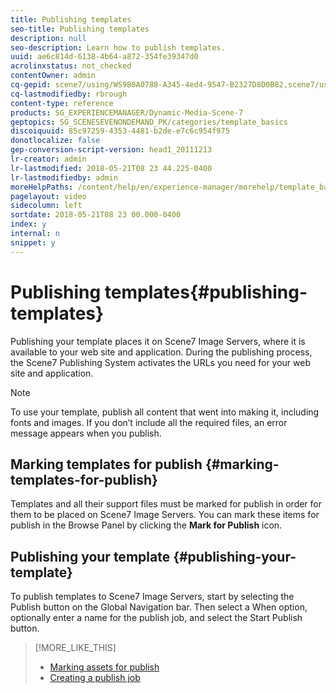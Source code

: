 ```yaml
---
title: Publishing templates
seo-title: Publishing templates
description: null
seo-description: Learn how to publish templates.
uuid: ae6c814d-6138-4b64-a872-354fe39347d0
acrolinxstatus: not_checked
contentOwner: admin
cq-gepid: scene7/using/WS9B0A0788-A345-4ed4-9547-B2327D8D0B82,scene7/using/WS872CE50F-83BF-48f5-B5E3-19F80296F12A,scene7/using/WS9D25B9ED-7820-4579-BE19-C964583C8C74
cq-lastmodifiedby: rbrough
content-type: reference
products: SG_EXPERIENCEMANAGER/Dynamic-Media-Scene-7
geptopics: SG_SCENESEVENONDEMAND_PK/categories/template_basics
discoiquuid: 85c97259-4353-4481-b2de-e7c6c954f975
donotlocalize: false
gep-conversion-script-version: head1_20111213
lr-creator: admin
lr-lastmodified: 2018-05-21T08 23 44.225-0400
lr-lastmodifiedby: admin
moreHelpPaths: /content/help/en/experience-manager/morehelp/template_basics;/content/help/en/experience-manager/morehelp/template_basics
pagelayout: video
sidecolumn: left
sortdate: 2018-05-21T08 23 00.000-0400
index: y
internal: n
snippet: y
---
```


# Publishing templates{#publishing-templates}

Publishing your template places it on Scene7 Image Servers, where it is available to your web site and application. During the publishing process, the Scene7 Publishing System activates the URLs you need for your web site and application.

>[!NOTE]
>
>To use your template, publish all content that went into making it, including fonts and images. If you don’t include all the required files, an error message appears when you publish.

## Marking templates for publish {#marking-templates-for-publish}

Templates and all their support files must be marked for publish in order for them to be placed on Scene7 Image Servers. You can mark these items for publish in the Browse Panel by clicking the **Mark for Publish** icon.

## Publishing your template {#publishing-your-template}

To publish templates to Scene7 Image Servers, start by selecting the Publish button on the Global Navigation bar. Then select a When option, optionally enter a name for the publish job, and select the Start Publish button.

>[!MORE_LIKE_THIS]
>
>* [Marking assets for publish](publishing-files.md#publish_after_uploading)
>* [Creating a publish job](publishing-files.md#creating_a_publish_job)

